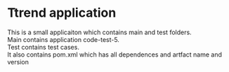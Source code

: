 # Ttrend application

This is a small applicaiton which contains main and test folders.  
Main contains application code-test-5.  
Test contains test cases.  
It also contains pom.xml which has all dependences and artfact name and version

